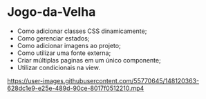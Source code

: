 # Jogo-da-Velha

- Como adicionar classes CSS dinamicamente;
- Como gerenciar estados;
- Como adicionar imagens ao projeto;
- Como utilizar uma fonte externa;
- Criar múltiplas paginas em um único componente;
- Utilizar condicionais na view.



https://user-images.githubusercontent.com/55770645/148120363-628dc1e9-e25e-489d-90ce-8017f0512210.mp4

